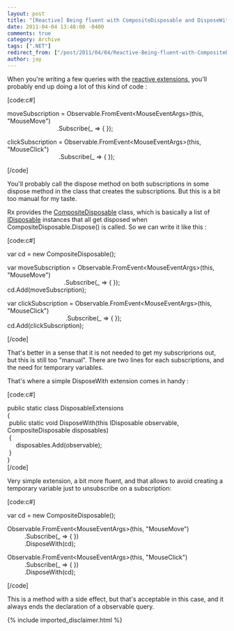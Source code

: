 ```yaml
---
layout: post
title: "[Reactive] Being fluent with CompositeDisposable and DisposeWith"
date: 2011-04-04 13:48:00 -0400
comments: true
category: Archive
tags: [".NET"]
redirect_from: ["/post/2011/04/04/Reactive-Being-fluent-with-CompositeDisposable-and-DisposeWith", "/post/2011/04/04/reactive-being-fluent-with-compositedisposable-and-disposewith"]
author: jay
---
```

<!-- more -->
<p>When you're writing a few queries with the <a href="http://msdn.microsoft.com/en-us/devlabs/ee794896">reactive extensions</a>, you'll probably end up doing a lot of this kind of code :</p>
<p>[code:c#]</p>
<p>moveSubscription = Observable.FromEvent&lt;MouseEventArgs&gt;(this, "MouseMove")<br />&nbsp;&nbsp;&nbsp;&nbsp;&nbsp;&nbsp;&nbsp;&nbsp;&nbsp;&nbsp;&nbsp;&nbsp;&nbsp;&nbsp;&nbsp;&nbsp;&nbsp;&nbsp;&nbsp;&nbsp;&nbsp;&nbsp;&nbsp;&nbsp;&nbsp;&nbsp;&nbsp;&nbsp;&nbsp;.Subscribe(_ =&gt; { });</p>
<p>clickSubscription = Observable.FromEvent&lt;MouseEventArgs&gt;(this, "MouseClick")<br />&nbsp;&nbsp;&nbsp;&nbsp;&nbsp;&nbsp;&nbsp;&nbsp;&nbsp;&nbsp;&nbsp;&nbsp;&nbsp;&nbsp;&nbsp;&nbsp;&nbsp;&nbsp;&nbsp;&nbsp;&nbsp;&nbsp;&nbsp;&nbsp;&nbsp;&nbsp;&nbsp;&nbsp;&nbsp;&nbsp;.Subscribe(_ =&gt; { });&nbsp;</p>
<p>[/code]</p>
<p>You'll probably call the dispose method on both subscriptions in some dispose method in the class that creates the subscriptions. But this is a bit too manual for my taste.</p>
<p>Rx provides the <a href="http://msdn.microsoft.com/en-us/library/microsoft.phone.reactive.compositedisposable_methods(v=vs.92).aspx">CompositeDisposable</a> class, which is basically a list of <a href="http://msdn.microsoft.com/en-us/library/aax125c9(vs.95)">IDisposable</a> instances that all get disposed when CompositeDisposable.Dispose() is called. So we can write it like this :</p>
<p>[code:c#]</p>
<p>var cd = new CompositeDisposable();</p>
<p>var moveSubscription = Observable.FromEvent&lt;MouseEventArgs&gt;(this, "MouseMove")<br />&nbsp;&nbsp;&nbsp;&nbsp;&nbsp;&nbsp;&nbsp;&nbsp;&nbsp;&nbsp;&nbsp;&nbsp;&nbsp;&nbsp;&nbsp;&nbsp;&nbsp;&nbsp;&nbsp;&nbsp;&nbsp;&nbsp;&nbsp;&nbsp;&nbsp;&nbsp;&nbsp;&nbsp; &nbsp;&nbsp;&nbsp; .Subscribe(_ =&gt; { });<br />cd.Add(moveSubscription);</p>
<p>var clickSubscription = Observable.FromEvent&lt;MouseEventArgs&gt;(this, "MouseClick")<br />&nbsp;&nbsp;&nbsp;&nbsp;&nbsp;&nbsp;&nbsp;&nbsp;&nbsp;&nbsp;&nbsp;&nbsp;&nbsp;&nbsp;&nbsp;&nbsp;&nbsp;&nbsp;&nbsp;&nbsp;&nbsp;&nbsp;&nbsp;&nbsp;&nbsp;&nbsp;&nbsp; &nbsp;&nbsp; &nbsp; &nbsp;.Subscribe(_ =&gt; { });<br />cd.Add(clickSubscription);</p>
<p>[/code]</p>
<p>That's better in a sense that&nbsp;it is not needed to get my subscriprions out, but this is still too "manual". There are two lines for each subscriptions, and the need for&nbsp;temporary variables.</p>
<p>That's where a simple&nbsp;DisposeWith extension&nbsp;comes in handy :</p>
<p>[code:c#]</p>
<p>public static class DisposableExtensions<br />{<br />&nbsp;public static void DisposeWith(this IDisposable observable, CompositeDisposable disposables)<br />&nbsp;{<br />&nbsp;&nbsp;&nbsp;&nbsp; disposables.Add(observable);<br />&nbsp;}<br />}<br />[/code]</p>
<p>Very simple extension,&nbsp;a bit more fluent,&nbsp;and that allows to avoid creating a temporary variable just to unsubscribe on a subscription:</p>
<p>[code:c#]</p>
<p>var cd = new CompositeDisposable();</p>
<p>Observable.FromEvent&lt;MouseEventArgs&gt;(this, "MouseMove")<br />&nbsp;&nbsp;&nbsp;&nbsp;&nbsp;&nbsp;&nbsp;&nbsp;&nbsp; .Subscribe(_ =&gt; { })<br />&nbsp;&nbsp;&nbsp;&nbsp;&nbsp;&nbsp;&nbsp;&nbsp;&nbsp; .DisposeWith(cd);</p>
<p>Observable.FromEvent&lt;MouseEventArgs&gt;(this, "MouseClick")<br />&nbsp;&nbsp;&nbsp;&nbsp;&nbsp;&nbsp;&nbsp;&nbsp;&nbsp; .Subscribe(_ =&gt; { })<br />&nbsp;&nbsp;&nbsp;&nbsp;&nbsp;&nbsp;&nbsp;&nbsp;&nbsp; .DisposeWith(cd);</p>
<p>[/code]</p>
<p>This is&nbsp;a method with a side effect, but that's acceptable in this case, and it always ends the declaration of a observable query.</p>
{% include imported_disclaimer.html %}
